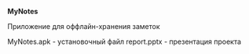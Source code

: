 **MyNotes**

Приложение для оффлайн-хранения заметок

MyNotes.apk - установочный файл
report.pptx - презентация проекта
